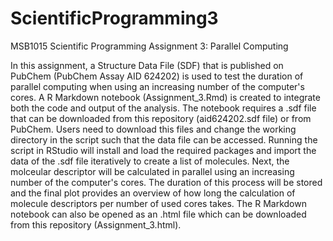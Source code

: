# ScientificProgramming3
MSB1015 Scientific Programming 
Assignment 3: Parallel Computing

In this assignment, a Structure Data File (SDF) that is published on PubChem (PubChem Assay AID 624202) is used to test the duration of parallel computing when using an increasing number of the computer's cores. A R Markdown notebook (Assignment_3.Rmd) is created to integrate both the code and output of the analysis. The notebook requires a .sdf file that can be downloaded from this repository (aid624202.sdf file) or from PubChem. Users need to download this files and change the working directory in the script such that the data file can be accessed. Running the script in RStudio will install and load the required packages and import the data of the .sdf file iteratively to create a list of molecules. Next, the molceular descriptor will be calculated in parallel using an increasing number of the computer's cores. The duration of this process will be stored and the final plot provides an overview of how long the calculation of molecule descriptors per number of used cores takes. The R Markdown notebook can also be opened as an .html file which can be downloaded from this repository (Assignment_3.html).
